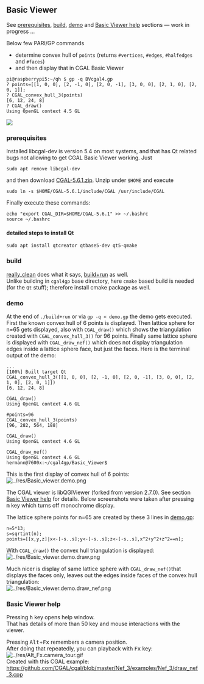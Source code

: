 ## Basic Viewer

See [prerequisites](#prerequisites), [build](#build), [demo](#demo) and [Basic Viewer help](#basic-viewer-help) sections — work in progress ...


Below few PARI/GP commands
- determine convex hull of ```points``` (returns ```#vertices```, ```#edges```, ```#halfedges``` and ```#faces```)
- and then display that in CGAL Basic Viewer  
```
pi@raspberrypi5:~/qh $ gp -q BVcgal4.gp
? points=[[1, 0, 0], [2, -1, 0], [2, 0, -1], [3, 0, 0], [2, 1, 0], [2, 0, 1]];
? CGAL_convex_hull_3(points)
[6, 12, 24, 8]
? CGAL_draw()
Using OpenGL context 4.5 GL
```  
<img src="../res/Basic_Viewer.demo.anim.gif">


### prerequisites

Installed libcgal-dev is version 5.4 on most systems, and that has Qt related bugs not allowing to get CGAL Basic Viewer working. Just  
```
sudo apt remove libcgal-dev
```
and then download [CGAL-5.6.1.zip](https://github.com/CGAL/cgal/releases/download/v5.6.1/CGAL-5.6.1.zip). Unzip under ```$HOME``` and execute  
```
sudo ln -s $HOME/CGAL-5.6.1/include/CGAL /usr/include/CGAL
```
Finally execute these commands:  
```
echo "export CGAL_DIR=$HOME/CGAL-5.6.1" >> ~/.bashrc
source ~/.bashrc
```

#### detailed steps to install Qt

```
sudo apt install qtcreator qtbase5-dev qt5-qmake
```

### build

[really_clean](really_clean) does what it says, [build+run](build+run) as well.  
Unlike building in ```cgal4gp``` base directory, here ```cmake``` based build is needed (for the ```Qt``` stuff); therefore install cmake package as well.

### demo

At the end of ```./build+run``` or via ```gp -q < demo.gp``` the demo gets executed. First the known convex hull of 6 points is displayed. Then lattice sphere for n=65 gets displayed, also with ```CGAL_draw()``` which shows the triangulation created with ```CGAL_convex_hull_3()``` for 96 points. Finally same lattice sphere is displayed with ```CGAL_draw_nef()``` which does not display triangulation edges inside a lattice sphere face, but just the faces. Here is the terminal output of the demo:  
```
...
[100%] Built target Qt
CGAL_convex_hull_3([[1, 0, 0], [2, -1, 0], [2, 0, -1], [3, 0, 0], [2, 1, 0], [2, 0, 1]])
[6, 12, 24, 8]

CGAL_draw()
Using OpenGL context 4.6 GL

#points=96
CGAL_convex_hull_3(points)
[96, 282, 564, 188]

CGAL_draw()
Using OpenGL context 4.6 GL

CGAL_draw_nef()
Using OpenGL context 4.6 GL
hermann@7600x:~/cgal4gp/Basic_Viewer$ 
```

This is the first display of convex hull of 6 points:  
![../res/Basic_viewer.demo.png](../res/Basic_viewer.demo.png)

The CGAL viewer is libQGlViewer (forked from version 2.7.0). See section [Basic Viewer help](#basic-viewer-help) for details. Below screenshots were taken after pressing <kbd>m</kbd> key which turns off monochrome display. 

The lattice sphere points for n=65 are created by these 3 lines in [demo.gp](demo.gp):  
```
n=5*13;
s=sqrtint(n);
points=[[x,y,z]|x<-[-s..s];y<-[-s..s];z<-[-s..s],x^2+y^2+z^2==n];
```

With ```CGAL_draw()``` the convex hull triangulation is displayed:   
![../res/Basic_viewer.demo.draw.png](../res/Basic_viewer.demo.draw.png)

Much nicer is display of same lattice sphere with ```CGAL_draw_nef()```that displays the faces only, leaves out the edges inside faces of the convex hull triangulation:  
![../res/Basic_viewer.demo.draw_nef.png](../res/Basic_viewer.demo.draw_nef.png)

### Basic Viewer help

Pressing <kbd>h</kbd> key opens help window.  
That has details of more than 50 key and mouse interactions with the viewer.

Pressing <kbd>Alt</kbd>+<kbd>Fx</kbd> remembers a camera position.  
After doing that repeatedly, you can playback with <kbd>Fx</kbd> key:  
![../res/Alt_Fx.camera_tour.gif](../res/Alt_Fx.camera_tour.gif)  
Created with this CGAL example:  
https://github.com/CGAL/cgal/blob/master/Nef_3/examples/Nef_3/draw_nef_3.cpp
